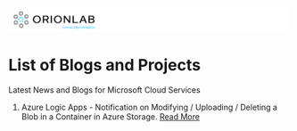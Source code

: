 ![Orion Lab Logo](https://github.com/orionlab-io/blogs/blob/main/orion-lab-github-logo.png)

# List of Blogs and Projects
Latest News and Blogs for Microsoft Cloud Services

1. Azure Logic Apps - Notification on Modifying / Uploading / Deleting a Blob in a Container in Azure Storage. [Read More](https://github.com/orionlab-io/blogs/blob/main/Azure%20Logic%20Apps/notification%20on%20modification%20upload%20deleting%20a%20blob%20in%20Container%20Azure%20Logic%20Apps.md)



